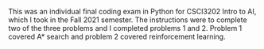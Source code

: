 This was an individual final coding exam in Python for CSCI3202 Intro to AI, which I took in the Fall 2021 semester. The instructions were to complete two of the three problems and I completed problems 1 and 2. Problem 1 covered A* search and problem 2 covered reinforcement learning.
